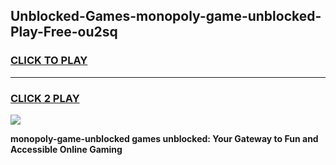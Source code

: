 
## Unblocked-Games-monopoly-game-unblocked-Play-Free-ou2sq
<h3>
<a href="https://premium76.site?title=monopoly-game-unblocked&ref=09A">CLICK TO PLAY</a></h3>
<hr>

<h3>
<a href="https://premium76.site?title=monopoly-game-unblocked&ref=09A">CLICK 2 PLAY</a>
  
</h3>

<a href="https://premium76.site?title=monopoly-game-unblocked&ref=09A"><img src="https://clearcache.store/games.png"></a>


**monopoly-game-unblocked games unblocked: Your Gateway to Fun and Accessible Online Gaming**
